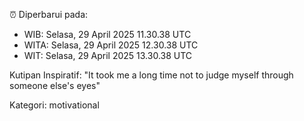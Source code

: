 ⏰ Diperbarui pada:
- WIB: Selasa, 29 April 2025 11.30.38 UTC
- WITA: Selasa, 29 April 2025 12.30.38 UTC
- WIT: Selasa, 29 April 2025 13.30.38 UTC

Kutipan Inspiratif:
"It took me a long time not to judge myself through someone else's eyes"


Kategori: motivational

